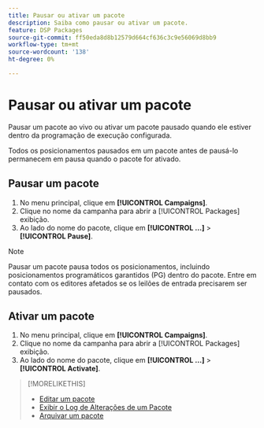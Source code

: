 ```yaml
---
title: Pausar ou ativar um pacote
description: Saiba como pausar ou ativar um pacote.
feature: DSP Packages
source-git-commit: ff50eda8d8b12579d664cf636c3c9e56069d8bb9
workflow-type: tm+mt
source-wordcount: '138'
ht-degree: 0%

---
```


# Pausar ou ativar um pacote

Pausar um pacote ao vivo ou ativar um pacote pausado quando ele estiver dentro da programação de execução configurada.

Todos os posicionamentos pausados em um pacote antes de pausá-lo permanecem em pausa quando o pacote for ativado.

## Pausar um pacote

1. No menu principal, clique em **[!UICONTROL Campaigns]**.
1. Clique no nome da campanha para abrir a [!UICONTROL Packages] exibição.
1. Ao lado do nome do pacote, clique em  **[!UICONTROL ...]** > **[!UICONTROL Pause]**.

>[!NOTE]
>
>Pausar um pacote pausa todos os posicionamentos, incluindo posicionamentos programáticos garantidos (PG) dentro do pacote. Entre em contato com os editores afetados se os leilões de entrada precisarem ser pausados.

## Ativar um pacote

1. No menu principal, clique em **[!UICONTROL Campaigns]**.
1. Clique no nome da campanha para abrir a [!UICONTROL Packages] exibição.
1. Ao lado do nome do pacote, clique em  **[!UICONTROL ...]** > **[!UICONTROL Activate]**.

>[!MORELIKETHIS]
>
>* [Editar um pacote](package-edit.md)
>* [Exibir o Log de Alterações de um Pacote](package-change-log.md)
>* [Arquivar um pacote](package-archive-unarchive.md)

